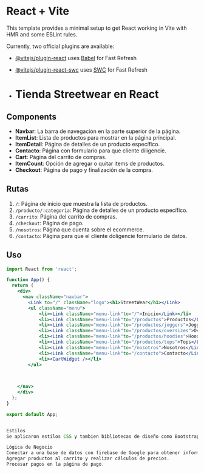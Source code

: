 # React + Vite

This template provides a minimal setup to get React working in Vite with HMR and some ESLint rules.

Currently, two official plugins are available:

- [@vitejs/plugin-react](https://github.com/vitejs/vite-plugin-react/blob/main/packages/plugin-react/README.md) uses [Babel](https://babeljs.io/) for Fast Refresh
- [@vitejs/plugin-react-swc](https://github.com/vitejs/vite-plugin-react-swc) uses [SWC](https://swc.rs/) for Fast Refresh

- # Tienda Streetwear en React


## Components

- **Navbar**: La barra de navegación en la parte superior de la página.
- **ItemList**: Lista de productos para mostrar en la página principal.
- **ItemDetail**: Página de detalles de un producto específico.
- **Contacto**: Página con formulario para que cliente diligencie.
- **Cart**: Página del carrito de compras.
- **ItemCount**: Opción de agregar o quitar items de productos.
- **Checkout**: Página de pago y finalización de la compra.

## Rutas

1. `/`: Página de inicio que muestra la lista de productos.
2. `/producto/:categoria`: Página de detalles de un producto específico.
3. `/carrito`: Página del carrito de compras.
4. `/checkout`: Página de pago.
5. `/nosotros`: Página que cuenta sobre el ecommerce.
6. `/contacto`: Página para que el cliente doligencie formulario de datos.


##  Uso

```jsx
import React from 'react';

function App() {
  return (
    <div>
      <nav className="navbar">
        <Link to="/" className="logo"><h1>StreetWear</h1></Link>
        <ul className="menu">
            <li><Link className="menu-link"to="/">Inicio</Link></li>
            <li><Link className="menu-link"to="/productos">Productos</Link></li>
            <li><Link className="menu-link"to="/productos/joggers">Joggers</Link></li>
            <li><Link className="menu-link"to="/productos/oversizes">Oversizes</Link></li>
            <li><Link className="menu-link"to="/productos/hoodies">Hoodies</Link></li>
            <li><Link className="menu-link"to="/productos/tops">Tops</Link></li>
            <li><Link className="menu-link"to="/nosotros">Nosotros</Link></li>
            <li><Link className="menu-link"to="/contacto">Contacto</Link></li>
            <li><CartWidget /></li>
        </ul>

        

    </nav>
    </div>
  );
}

export default App;


Estilos
Se aplicaron estilos CSS y tambien bibliotecas de diseño como Bootstrap y React icon.

Lógica de Negocio
Conectar a una base de datos con firebase de Google para obtener información de productos.
Agregar productos al carrito y realizar cálculos de precios.
Procesar pagos en la página de pago.
